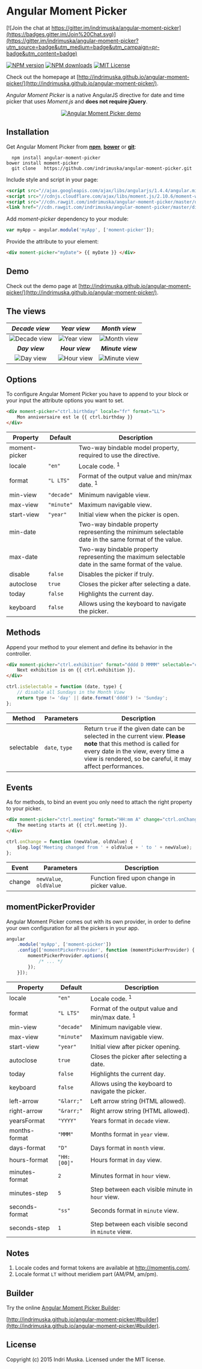 # Angular Moment Picker

[![Join the chat at https://gitter.im/indrimuska/angular-moment-picker](https://badges.gitter.im/Join%20Chat.svg)](https://gitter.im/indrimuska/angular-moment-picker?utm_source=badge&utm_medium=badge&utm_campaign=pr-badge&utm_content=badge)

[![NPM version](http://img.shields.io/npm/v/angular-moment-picker.svg?style=flat)](https://npmjs.org/package/angular-moment-picker)
[![NPM downloads](http://img.shields.io/npm/dm/angular-moment-picker.svg?style=flat)](https://npmjs.org/package/angular-moment-picker)
[![MIT License](http://img.shields.io/badge/license-MIT-blue.svg?style=flat)](LICENSE)

Check out the homepage at [http://indrimuska.github.io/angular-moment-picker/](http://indrimuska.github.io/angular-moment-picker/).

*Angular Moment Picker* is a native AngularJS directive for date and time picker that uses *Moment.js* and **does not require jQuery**.

<p align="center">
    <a href="http://indrimuska.github.io/angular-moment-picker/">
        <img src="http://indrimuska.github.io/angular-moment-picker/img/angular-moment-picker.gif" alt="Angular Moment Picker demo">
    </a>
</p>

## Installation

Get Angular Moment Picker from [**npm**](https://www.npmjs.com/), [**bower**](http://bower.io/) or [**git**](https://git-scm.com/):
```
  npm install angular-moment-picker
bower install moment-picker
  git clone   https://github.com/indrimuska/angular-moment-picker.git
```

Include style and script in your page:
```html
<script src="//ajax.googleapis.com/ajax/libs/angularjs/1.4.4/angular.min.js"></script>
<script src="//cdnjs.cloudflare.com/ajax/libs/moment.js/2.10.6/moment-with-locales.js"></script>
<script src="//cdn.rawgit.com/indrimuska/angular-moment-picker/master/dist/angular-moment-picker.min.js"></script>
<link href="//cdn.rawgit.com/indrimuska/angular-moment-picker/master/dist/angular-moment-picker.min.css" rel="stylesheet">
```

Add *moment-picker* dependency to your module:
```js
var myApp = angular.module('myApp', ['moment-picker']);
```

Provide the attribute to your element:
```html
<div moment-picker="myDate"> {{ myDate }} </div>
```

## Demo

Check out the demo page at [http://indrimuska.github.io/angular-moment-picker/](http://indrimuska.github.io/angular-moment-picker/).

## The views

***Decade view*** | ***Year view*** | ***Month view***
:---:|:---:|:---:
![Decade view](http://indrimuska.github.io/angular-moment-picker/img/decade-view.png?) | ![Year view](http://indrimuska.github.io/angular-moment-picker/img/year-view.png?) | ![Month view](http://indrimuska.github.io/angular-moment-picker/img/month-view.png?)
***Day view*** | ***Hour view*** | ***Minute view***
![Day view](http://indrimuska.github.io/angular-moment-picker/img/day-view.png?) | ![Hour view](http://indrimuska.github.io/angular-moment-picker/img/hour-view.png?) | ![Minute view](http://indrimuska.github.io/angular-moment-picker/img/minute-view.png?)

## Options

To configure Angular Moment Picker you have to append to your block or your input the attribute options you want to set.

```html
<div moment-picker="ctrl.birthday" locale="fr" format="LL">
    Mon anniversaire est le {{ ctrl.birthday }}
</div>
```

Property | Default | Description
---|---|---
moment-picker | | Two-way bindable model property, required to use the directive.
locale | `"en"` | Locale code. <sup>1</sup>
format | `"L LTS"` | Format of the output value and min/max date. <sup>1</sup>
min-view | `"decade"` | Minimum navigable view.
max-view | `"minute"` | Maximum navigable view.
start-view | `"year"` | Initial view when the picker is open.
min-date | | Two-way bindable property representing the minimum selectable date in the same format of the value.
max-date | | Two-way bindable property representing the maximum selectable date in the same format of the value.
disable | `false` | Disables the picker if truly.
autoclose | `true` | Closes the picker after selecting a date.
today | `false` | Highlights the current day.
keyboard | `false` | Allows using the keyboard to navigate the picker.

## Methods

Append your method to your element and define its behavior in the controller.

```html
<div moment-picker="ctrl.exhibition" format="dddd D MMMM" selectable="ctrl.isSelectable(date, type)">
	Next exhibition is on {{ ctrl.exhibition }}.
</div>
```

```javascript
ctrl.isSelectable = function (date, type) {
	// disable all Sundays in the Month View
	return type != 'day' || date.format('dddd') != 'Sunday';
};
```

Method | Parameters | Description
---|---|---
selectable | `date`, `type` | Return `true` if the given date can be selected in the current view. **Please note** that this method is called for every date in the view, every time a view is rendered, so be careful, it may affect performances.

## Events

As for methods, to bind an event you only need to attach the right property to your picker.

```html
<div moment-picker="ctrl.meeting" format="HH:mm A" change="ctrl.onChange(newValue, oldValue)">
    The meeting starts at {{ ctrl.meeting }}.
</div>
```

```javascript
ctrl.onChange = function (newValue, oldValue) {
	$log.log('Meeting changed from ' + oldValue + ' to ' + newValue);
};
```

Event | Parameters | Description
---|---|---
change | `newValue`, `oldValue` | Function fired upon change in picker value.

## momentPickerProvider

Angular Moment Picker comes out with its own provider, in order to define your own configuration for all the pickers in your app.

```javascript
angular
    .module('myApp', ['moment-picker'])
    .config(['momentPickerProvider', function (momentPickerProvider) {
        momentPickerProvider.options({
            /* ... */
        });
    }]);
```

Property | Default | Description
---|---|---
locale | `"en"` | Locale code. <sup>1</sup>
format | `"L LTS"` | Format of the output value and min/max date. <sup>1</sup>
min-view | `"decade"` | Minimum navigable view.
max-view | `"minute"` | Maximum navigable view.
start-view | `"year"` | Initial view after picker opening.
autoclose | `true` | Closes the picker after selecting a date.
today | `false` | Highlights the current day.
keyboard | `false` | Allows using the keyboard to navigate the picker.
left-arrow | `"&larr;"` | Left arrow string (HTML allowed).
right-arrow | `"&rarr;"` | Right arrow string (HTML allowed).
yearsFormat | `"YYYY"` | Years format in `decade` view.
months-format | `"MMM"` | Months format in `year` view.
days-format | `"D"` | Days format in `month` view.
hours-format | `"HH:[00]"` | Hours format in `day` view.
minutes-format | <sup>2</sub> | Minutes format in `hour` view.
minutes-step | `5` | Step between each visible minute in `hour` view.
seconds-format | `"ss"` | Seconds format in `minute` view.
seconds-step | `1` | Step between each visible second in `minute` view.

## Notes

1. Locale codes and format tokens are available at http://momentjs.com/.
2. Locale format `LT` without meridiem part (AM/PM, am/pm).

## Builder

Try the online [Angular Moment Picker Builder](http://indrimuska.github.io/angular-moment-picker/#builder):

[http://indrimuska.github.io/angular-moment-picker/#builder](http://indrimuska.github.io/angular-moment-picker/#builder).

## License
Copyright (c) 2015 Indri Muska. Licensed under the MIT license.
